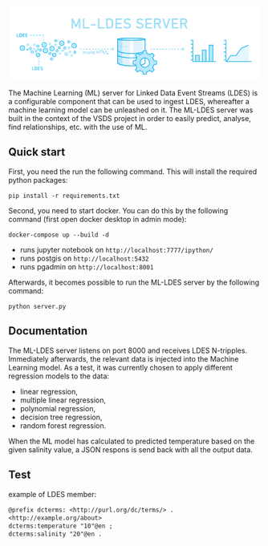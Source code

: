 <p align="center">
  <img src="https://github.com/samuvack/ML-LDES-server/blob/master/images/logo.png?raw=true"/>
</p>

The Machine Learning (ML) server for Linked Data Event Streams (LDES) is a configurable component that can be used to ingest LDES, whereafter a machine learning model can be unleashed on it. The ML-LDES server was built in the context of the VSDS project in order to easily predict, analyse, find relationships, etc. with the use of ML.

## Quick start
First, you need the run the following command. This will install the required python packages:
```
pip install -r requirements.txt
```
Second, you need to start docker. You can do this by the following command (first open docker desktop in admin mode):
```
docker-compose up --build -d
```
* runs jupyter notebook on `http://localhost:7777/ipython/`
* runs postgis on `http://localhost:5432`
* runs pgadmin on `http://localhost:8001`

Afterwards, it becomes possible to run the ML-LDES server by the following command:
```
python server.py
```



## Documentation

The ML-LDES server listens on port 8000 and receives LDES N-tripples. Immediately afterwards, the relevant data is injected into the Machine Learning model. As a test, it was currently chosen to apply different regression models to the data:
* linear regression,
* multiple linear regression,
* polynomial regression,
* decision tree regression,
* random forest regression.

When the ML model has calculated to predicted temperature based on the given salinity value, a JSON respons is send back with all the output data.

## Test

example of LDES member:

```
@prefix dcterms: <http://purl.org/dc/terms/> .
<http://example.org/about>
dcterms:temperature "10"@en ;
dcterms:salinity "20"@en .
```


